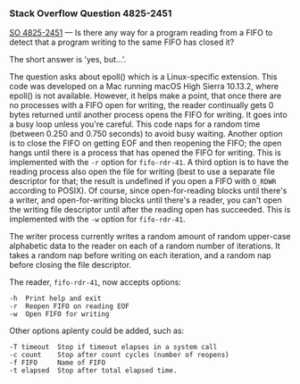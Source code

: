 ### Stack Overflow Question 4825-2451

[SO 4825-2451](https://stackoverflow.com/q/48252451) &mdash;
Is there any way for a program reading from a FIFO to detect that a
program writing to the same FIFO has closed it?

The short answer is 'yes, but…'.

The question asks about epoll() which is a Linux-specific extension.
This code was developed on a Mac running macOS High Sierra 10.13.2,
where epoll() is not available.
However, it helps make a point, that once there are no processes with a
FIFO open for writing, the reader continually gets 0 bytes returned
until another process opens the FIFO for writing.
It goes into a busy loop unless you're careful.
This code naps for a random time (between 0.250 and 0.750 seconds) to
avoid busy waiting.
Another option is to close the FIFO on getting EOF and then reopening
the FIFO; the open hangs until there is a process that has opened the
FIFO for writing.
This is implemented with the `-r` option for `fifo-rdr-41`.
A third option is to have the reading process also open the file for
writing (best to use a separate file descriptor for that; the result is
undefined if you open a FIFO with `O_RDWR` according to POSIX).
Of course, since open-for-reading blocks until there's a writer, and
open-for-writing blocks until there's a reader, you can't open the
writing file descriptor until after the reading open has succeeded.
This is implemented with the `-w` option for `fifo-rdr-41`.

The writer process currently writes a random amount of random upper-case
alphabetic data to the reader on each of a random number of iterations.
It takes a random nap before writing on each iteration, and a random nap
before closing the file descriptor.

The reader, `fifo-rdr-41`, now accepts options:

    -h  Print help and exit
    -r  Reopen FIFO on reading EOF
    -w  Open FIFO for writing

Other options aplenty could be added, such as:

    -T timeout  Stop if timeout elapses in a system call
    -c count    Stop after count cycles (number of reopens)
    -f FIFO     Name of FIFO
    -t elapsed  Stop after total elapsed time.


